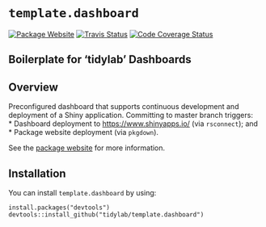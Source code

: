 
# `template.dashboard`

<!-- badges: start -->

[![Package
Website](https://img.shields.io/badge/Package%20Website-Click--Here-9cf.svg)](https://tidylab.github.io/template.dashboard/)
[![Travis
Status](https://travis-ci.org/tidylab/template.dashboard.svg?branch=master)](https://travis-ci.org/tidylab/template.dashboard)
[![Code Coverage
Status](https://codecov.io/gh/tidylab/template.dashboard/branch/master/graph/badge.svg)](https://codecov.io/github/tidylab/template.dashboard/?branch=master)
<!-- badges: end -->

## Boilerplate for ‘tidylab’ Dashboards

## Overview

Preconfigured dashboard that supports continuous development and
deployment of a Shiny application. Committing to master branch
triggers:  
\* Dashboard deployment to <https://www.shinyapps.io/> (via
`rsconnect`); and  
\* Package website deployment (via `pkgdown`).

See the [package website](https://tidylab.github.io/template.dashboard/)
for more information.

## Installation

You can install `template.dashboard` by using:

    install.packages("devtools")
    devtools::install_github("tidylab/template.dashboard")
